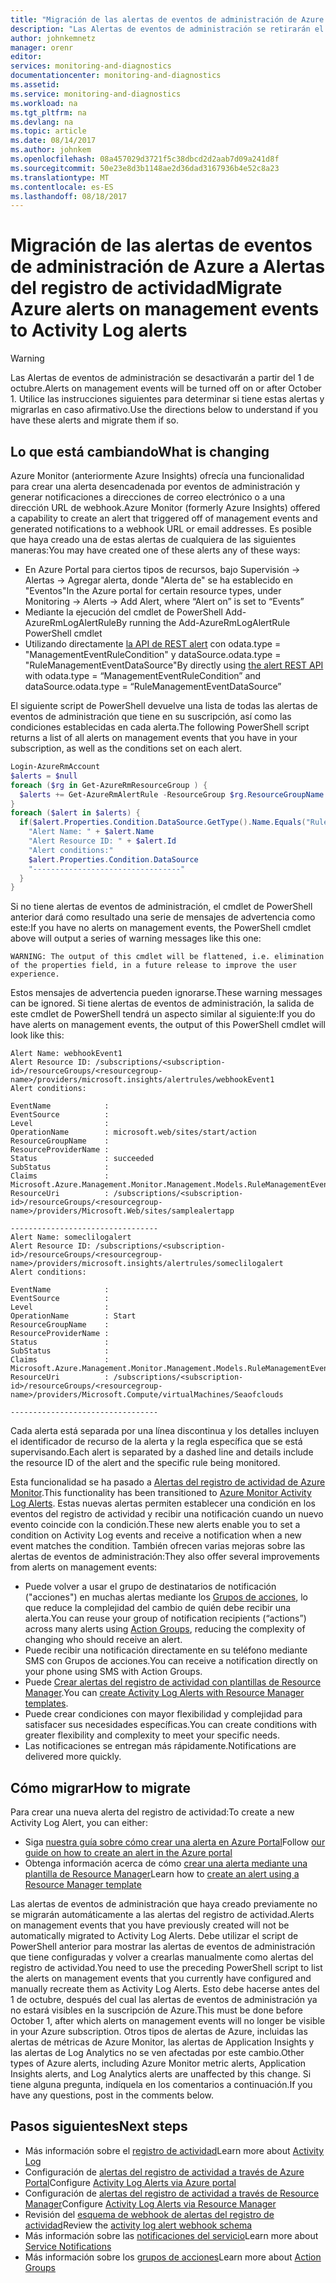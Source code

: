 ```yaml
---
title: "Migración de las alertas de eventos de administración de Azure a Alertas del registro de actividad | Microsoft Docs"
description: "Las Alertas de eventos de administración se retirarán el 1 de octubre. Preparar la migración de las alertas existentes."
author: johnkemnetz
manager: orenr
editor: 
services: monitoring-and-diagnostics
documentationcenter: monitoring-and-diagnostics
ms.assetid: 
ms.service: monitoring-and-diagnostics
ms.workload: na
ms.tgt_pltfrm: na
ms.devlang: na
ms.topic: article
ms.date: 08/14/2017
ms.author: johnkem
ms.openlocfilehash: 08a457029d3721f5c38dbcd2d2aab7d09a241d8f
ms.sourcegitcommit: 50e23e8d3b1148ae2d36dad3167936b4e52c8a23
ms.translationtype: MT
ms.contentlocale: es-ES
ms.lasthandoff: 08/18/2017
---
```

# <a name="migrate-azure-alerts-on-management-events-to-activity-log-alerts"></a><span data-ttu-id="6ff19-104">Migración de las alertas de eventos de administración de Azure a Alertas del registro de actividad</span><span class="sxs-lookup"><span data-stu-id="6ff19-104">Migrate Azure alerts on management events to Activity Log alerts</span></span>


> [!WARNING]
> <span data-ttu-id="6ff19-105">Las Alertas de eventos de administración se desactivarán a partir del 1 de octubre.</span><span class="sxs-lookup"><span data-stu-id="6ff19-105">Alerts on management events will be turned off on or after October 1.</span></span> <span data-ttu-id="6ff19-106">Utilice las instrucciones siguientes para determinar si tiene estas alertas y migrarlas en caso afirmativo.</span><span class="sxs-lookup"><span data-stu-id="6ff19-106">Use the directions below to understand if you have these alerts and migrate them if so.</span></span>
>
> 

## <a name="what-is-changing"></a><span data-ttu-id="6ff19-107">Lo que está cambiando</span><span class="sxs-lookup"><span data-stu-id="6ff19-107">What is changing</span></span>

<span data-ttu-id="6ff19-108">Azure Monitor (anteriormente Azure Insights) ofrecía una funcionalidad para crear una alerta desencadenada por eventos de administración y generar notificaciones a direcciones de correo electrónico o a una dirección URL de webhook.</span><span class="sxs-lookup"><span data-stu-id="6ff19-108">Azure Monitor (formerly Azure Insights) offered a capability to create an alert that triggered off of management events and generated notifications to a webhook URL or email addresses.</span></span> <span data-ttu-id="6ff19-109">Es posible que haya creado una de estas alertas de cualquiera de las siguientes maneras:</span><span class="sxs-lookup"><span data-stu-id="6ff19-109">You may have created one of these alerts any of these ways:</span></span>
* <span data-ttu-id="6ff19-110">En Azure Portal para ciertos tipos de recursos, bajo Supervisión -> Alertas -> Agregar alerta, donde "Alerta de" se ha establecido en "Eventos"</span><span class="sxs-lookup"><span data-stu-id="6ff19-110">In the Azure portal for certain resource types, under Monitoring -> Alerts -> Add Alert, where “Alert on” is set to “Events”</span></span>
* <span data-ttu-id="6ff19-111">Mediante la ejecución del cmdlet de PowerShell Add-AzureRmLogAlertRule</span><span class="sxs-lookup"><span data-stu-id="6ff19-111">By running the Add-AzureRmLogAlertRule PowerShell cmdlet</span></span>
* <span data-ttu-id="6ff19-112">Utilizando directamente [la API de REST alert](http://docs.microsoft.com/rest/api/monitor/alertrules) con odata.type = "ManagementEventRuleCondition" y dataSource.odata.type = "RuleManagementEventDataSource"</span><span class="sxs-lookup"><span data-stu-id="6ff19-112">By directly using [the alert REST API](http://docs.microsoft.com/rest/api/monitor/alertrules) with odata.type = “ManagementEventRuleCondition” and dataSource.odata.type = “RuleManagementEventDataSource”</span></span>
 
<span data-ttu-id="6ff19-113">El siguiente script de PowerShell devuelve una lista de todas las alertas de eventos de administración que tiene en su suscripción, así como las condiciones establecidas en cada alerta.</span><span class="sxs-lookup"><span data-stu-id="6ff19-113">The following PowerShell script returns a list of all alerts on management events that you have in your subscription, as well as the conditions set on each alert.</span></span>

```powershell
Login-AzureRmAccount
$alerts = $null
foreach ($rg in Get-AzureRmResourceGroup ) {
  $alerts += Get-AzureRmAlertRule -ResourceGroup $rg.ResourceGroupName
}
foreach ($alert in $alerts) {
  if($alert.Properties.Condition.DataSource.GetType().Name.Equals("RuleManagementEventDataSource")) {
    "Alert Name: " + $alert.Name
    "Alert Resource ID: " + $alert.Id
    "Alert conditions:"
    $alert.Properties.Condition.DataSource
    "---------------------------------"
  }
} 
```

<span data-ttu-id="6ff19-114">Si no tiene alertas de eventos de administración, el cmdlet de PowerShell anterior dará como resultado una serie de mensajes de advertencia como este:</span><span class="sxs-lookup"><span data-stu-id="6ff19-114">If you have no alerts on management events, the PowerShell cmdlet above will output a series of warning messages like this one:</span></span>

`WARNING: The output of this cmdlet will be flattened, i.e. elimination of the properties field, in a future release to improve the user experience.`

<span data-ttu-id="6ff19-115">Estos mensajes de advertencia pueden ignorarse.</span><span class="sxs-lookup"><span data-stu-id="6ff19-115">These warning messages can be ignored.</span></span> <span data-ttu-id="6ff19-116">Si tiene alertas de eventos de administración, la salida de este cmdlet de PowerShell tendrá un aspecto similar al siguiente:</span><span class="sxs-lookup"><span data-stu-id="6ff19-116">If you do have alerts on management events, the output of this PowerShell cmdlet will look like this:</span></span>

```
Alert Name: webhookEvent1
Alert Resource ID: /subscriptions/<subscription-id>/resourceGroups/<resourcegroup-name>/providers/microsoft.insights/alertrules/webhookEvent1
Alert conditions:

EventName            : 
EventSource          : 
Level                : 
OperationName        : microsoft.web/sites/start/action
ResourceGroupName    : 
ResourceProviderName : 
Status               : succeeded
SubStatus            : 
Claims               : Microsoft.Azure.Management.Monitor.Management.Models.RuleManagementEventClaimsDataSource
ResourceUri          : /subscriptions/<subscription-id>/resourceGroups/<resourcegroup-name>/providers/Microsoft.Web/sites/samplealertapp

---------------------------------
Alert Name: someclilogalert
Alert Resource ID: /subscriptions/<subscription-id>/resourceGroups/<resourcegroup-name>/providers/microsoft.insights/alertrules/someclilogalert
Alert conditions:

EventName            : 
EventSource          : 
Level                : 
OperationName        : Start
ResourceGroupName    : 
ResourceProviderName : 
Status               : 
SubStatus            : 
Claims               : Microsoft.Azure.Management.Monitor.Management.Models.RuleManagementEventClaimsDataSource
ResourceUri          : /subscriptions/<subscription-id>/resourceGroups/<resourcegroup-name>/providers/Microsoft.Compute/virtualMachines/Seaofclouds

---------------------------------
```

<span data-ttu-id="6ff19-117">Cada alerta está separada por una línea discontinua y los detalles incluyen el identificador de recurso de la alerta y la regla específica que se está supervisando.</span><span class="sxs-lookup"><span data-stu-id="6ff19-117">Each alert is separated by a dashed line and details include the resource ID of the alert and the specific rule being monitored.</span></span>

<span data-ttu-id="6ff19-118">Esta funcionalidad se ha pasado a [Alertas del registro de actividad de Azure Monitor](monitoring-activity-log-alerts.md).</span><span class="sxs-lookup"><span data-stu-id="6ff19-118">This functionality has been transitioned to [Azure Monitor Activity Log Alerts](monitoring-activity-log-alerts.md).</span></span> <span data-ttu-id="6ff19-119">Estas nuevas alertas permiten establecer una condición en los eventos del registro de actividad y recibir una notificación cuando un nuevo evento coincide con la condición.</span><span class="sxs-lookup"><span data-stu-id="6ff19-119">These new alerts enable you to set a condition on Activity Log events and receive a notification when a new event matches the condition.</span></span> <span data-ttu-id="6ff19-120">También ofrecen varias mejoras sobre las alertas de eventos de administración:</span><span class="sxs-lookup"><span data-stu-id="6ff19-120">They also offer several improvements from alerts on management events:</span></span>
* <span data-ttu-id="6ff19-121">Puede volver a usar el grupo de destinatarios de notificación ("acciones") en muchas alertas mediante los [Grupos de acciones](monitoring-action-groups.md), lo que reduce la complejidad del cambio de quién debe recibir una alerta.</span><span class="sxs-lookup"><span data-stu-id="6ff19-121">You can reuse your group of notification recipients (“actions”) across many alerts using [Action Groups](monitoring-action-groups.md), reducing the complexity of changing who should receive an alert.</span></span>
* <span data-ttu-id="6ff19-122">Puede recibir una notificación directamente en su teléfono mediante SMS con Grupos de acciones.</span><span class="sxs-lookup"><span data-stu-id="6ff19-122">You can receive a notification directly on your phone using SMS with Action Groups.</span></span>
* <span data-ttu-id="6ff19-123">Puede [Crear alertas del registro de actividad con plantillas de Resource Manager](monitoring-create-activity-log-alerts-with-resource-manager-template.md).</span><span class="sxs-lookup"><span data-stu-id="6ff19-123">You can [create Activity Log Alerts with Resource Manager templates](monitoring-create-activity-log-alerts-with-resource-manager-template.md).</span></span>
* <span data-ttu-id="6ff19-124">Puede crear condiciones con mayor flexibilidad y complejidad para satisfacer sus necesidades específicas.</span><span class="sxs-lookup"><span data-stu-id="6ff19-124">You can create conditions with greater flexibility and complexity to meet your specific needs.</span></span>
* <span data-ttu-id="6ff19-125">Las notificaciones se entregan más rápidamente.</span><span class="sxs-lookup"><span data-stu-id="6ff19-125">Notifications are delivered more quickly.</span></span>
 
## <a name="how-to-migrate"></a><span data-ttu-id="6ff19-126">Cómo migrar</span><span class="sxs-lookup"><span data-stu-id="6ff19-126">How to migrate</span></span>
 
<span data-ttu-id="6ff19-127">Para crear una nueva alerta del registro de actividad:</span><span class="sxs-lookup"><span data-stu-id="6ff19-127">To create a new Activity Log Alert, you can either:</span></span>
* <span data-ttu-id="6ff19-128">Siga [nuestra guía sobre cómo crear una alerta en Azure Portal](monitoring-activity-log-alerts.md)</span><span class="sxs-lookup"><span data-stu-id="6ff19-128">Follow [our guide on how to create an alert in the Azure portal](monitoring-activity-log-alerts.md)</span></span>
* <span data-ttu-id="6ff19-129">Obtenga información acerca de cómo [crear una alerta mediante una plantilla de Resource Manager](monitoring-create-activity-log-alerts-with-resource-manager-template.md)</span><span class="sxs-lookup"><span data-stu-id="6ff19-129">Learn how to [create an alert using a Resource Manager template](monitoring-create-activity-log-alerts-with-resource-manager-template.md)</span></span>
 
<span data-ttu-id="6ff19-130">Las alertas de eventos de administración que haya creado previamente no se migrarán automáticamente a las alertas del registro de actividad.</span><span class="sxs-lookup"><span data-stu-id="6ff19-130">Alerts on management events that you have previously created will not be automatically migrated to Activity Log Alerts.</span></span> <span data-ttu-id="6ff19-131">Debe utilizar el script de PowerShell anterior para mostrar las alertas de eventos de administración que tiene configuradas y volver a crearlas manualmente como alertas del registro de actividad.</span><span class="sxs-lookup"><span data-stu-id="6ff19-131">You need to use the preceding PowerShell script to list the alerts on management events that you currently have configured and manually recreate them as Activity Log Alerts.</span></span> <span data-ttu-id="6ff19-132">Esto debe hacerse antes del 1 de octubre, después del cual las alertas de eventos de administración ya no estará visibles en la suscripción de Azure.</span><span class="sxs-lookup"><span data-stu-id="6ff19-132">This must be done before October 1, after which alerts on management events will no longer be visible in your Azure subscription.</span></span> <span data-ttu-id="6ff19-133">Otros tipos de alertas de Azure, incluidas las alertas de métricas de Azure Monitor, las alertas de Application Insights y las alertas de Log Analytics no se ven afectadas por este cambio.</span><span class="sxs-lookup"><span data-stu-id="6ff19-133">Other types of Azure alerts, including Azure Monitor metric alerts, Application Insights alerts, and Log Analytics alerts are unaffected by this change.</span></span> <span data-ttu-id="6ff19-134">Si tiene alguna pregunta, indíquela en los comentarios a continuación.</span><span class="sxs-lookup"><span data-stu-id="6ff19-134">If you have any questions, post in the comments below.</span></span>


## <a name="next-steps"></a><span data-ttu-id="6ff19-135">Pasos siguientes</span><span class="sxs-lookup"><span data-stu-id="6ff19-135">Next steps</span></span>

* <span data-ttu-id="6ff19-136">Más información sobre el [registro de actividad](monitoring-overview-activity-logs.md)</span><span class="sxs-lookup"><span data-stu-id="6ff19-136">Learn more about [Activity Log](monitoring-overview-activity-logs.md)</span></span>
* <span data-ttu-id="6ff19-137">Configuración de [alertas del registro de actividad a través de Azure Portal](monitoring-activity-log-alerts.md)</span><span class="sxs-lookup"><span data-stu-id="6ff19-137">Configure [Activity Log Alerts via Azure portal](monitoring-activity-log-alerts.md)</span></span>
* <span data-ttu-id="6ff19-138">Configuración de [alertas del registro de actividad a través de Resource Manager](monitoring-create-activity-log-alerts-with-resource-manager-template.md)</span><span class="sxs-lookup"><span data-stu-id="6ff19-138">Configure [Activity Log Alerts via Resource Manager](monitoring-create-activity-log-alerts-with-resource-manager-template.md)</span></span>
* <span data-ttu-id="6ff19-139">Revisión del [esquema de webhook de alertas del registro de actividad](monitoring-activity-log-alerts-webhook.md)</span><span class="sxs-lookup"><span data-stu-id="6ff19-139">Review the [activity log alert webhook schema](monitoring-activity-log-alerts-webhook.md)</span></span>
* <span data-ttu-id="6ff19-140">Más información sobre las [notificaciones del servicio](monitoring-service-notifications.md)</span><span class="sxs-lookup"><span data-stu-id="6ff19-140">Learn more about [Service Notifications](monitoring-service-notifications.md)</span></span>
* <span data-ttu-id="6ff19-141">Más información sobre los [grupos de acciones](monitoring-action-groups.md)</span><span class="sxs-lookup"><span data-stu-id="6ff19-141">Learn more about [Action Groups](monitoring-action-groups.md)</span></span>
